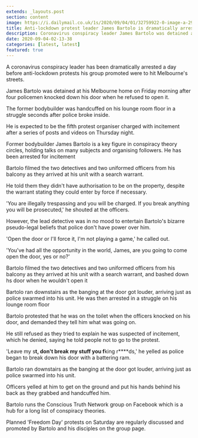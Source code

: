 ```yaml
---
extends: _layouts.post
section: content
image: https://i.dailymail.co.uk/1s/2020/09/04/01/32759922-0-image-a-29_1599181196450.jpg 
title: Anti-lockdown protest leader James Bartolo is dramatically arrested at his Melbourne home 
description: Coronavirus conspiracy leader James Bartolo was detained at his Melbourne home on Friday morning after four policemen knocked down his door when he refused to open it. 
date: 2020-09-04-02-13-38 
categories: [latest, latest] 
featured: true 
--- 
```

A coronavirus conspiracy leader has been dramatically arrested a day before anti-lockdown protests his group promoted were to hit Melbourne's streets.

James Bartolo was detained at his Melbourne home on Friday morning after four policemen knocked down his door when he refused to open it. 

The former bodybuilder was handcuffed on his lounge room floor in a struggle seconds after police broke inside.

He is expected to be the fifth protest organiser charged with incitement after a series of posts and videos on Thursday night.

Former bodybuilder James Bartolo is a key figure in conspiracy theory circles, holding talks on many subjects and organising followers. He has been arrested for incitement

Bartolo filmed the two detectives and two uniformed officers from his balcony as they arrived at his unit with a search warrant.

He told them they didn't have authorisation to be on the property, despite the warrant stating they could enter by force if necessary.

'You are illegally trespassing and you will be charged. If you break anything you will be prosecuted,' he shouted at the officers.

However, the lead detective was in no mood to entertain Bartolo's bizarre pseudo-legal beliefs that police don't have power over him.

'Open the door or I'll force it, I'm not playing a game,' he called out.

'You've had all the opportunity in the world, James, are you going to come open the door, yes or no?'

Bartolo filmed the two detectives and two uniformed officers from his balcony as they arrived at his unit with a search warrant, and bashed down hs door when he wouldn't open it

Bartolo ran downstairs as the banging at the door got louder, arriving just as police swarmed into his unit. He was then arrested in a struggle on his lounge room floor

Bartolo protested that he was on the toilet when the officers knocked on his door, and demanded they tell him what was going on.

He still refused as they tried to explain he was suspected of incitement, which he denied, saying he told people not to go to the protest.

'Leave my s**t, don't break my stuff you f**king r****ds,' he yelled as police began to break down his door with a battering ram.

Bartolo ran downstairs as the banging at the door got louder, arriving just as police swarmed into his unit.

Officers yelled at him to get on the ground and put his hands behind his back as they grabbed and handcuffed him. 

Bartolo runs the Conscious Truth Network group on Facebook which is a hub for a long list of conspiracy theories.

Planned 'Freedom Day' protests on Saturday are regularly discussed and promoted by Bartolo and his disciples on the group page.

